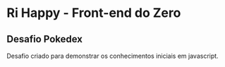 # Ri Happy - Front-end do Zero

## Desafio Pokedex

Desafio criado para demonstrar os conhecimentos iniciais em javascript.
